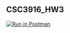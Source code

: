 ## CSC3916_HW3
[![Run in Postman](https://run.pstmn.io/button.svg)](https://app.getpostman.com/run-collection/30fcd5496aea70e36957#?env%5BJWTtoken%5D=W3sia2V5IjoiSldUdG9rZW4iLCJ2YWx1ZSI6IkpXVCBleUpoYkdjaU9pSklVekkxTmlJc0luUjVjQ0k2SWtwWFZDSjkuZXlKcFpDSTZJalZsTm1RelkyVTRNbVV5TXpVME1EQXdORGsxT1RJd1pDSXNJblZ6WlhKdVlXMWxJam9pVkc5a1pGUm9aVUp2WkNJc0ltbGhkQ0k2TVRVNE5ESTBNamd5TUgwLmQ3RV9VTFZEUlNzWXVQLUF3YndqT3BndmlGYmJpSmowaWU3SmZTUmNENm8iLCJlbmFibGVkIjp0cnVlfV0=)
